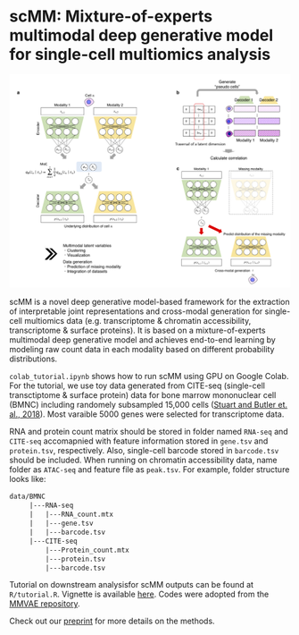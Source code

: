 # scMM: Mixture-of-experts multimodal deep generative model for single-cell multiomics analysis

![figure](https://github.com/kodaim1115/scMM/blob/master/overview.png)

scMM is a novel deep generative model-based framework for the extraction of interpretable joint representations and cross-modal generation for single-cell multiomics data (e.g. transcriptome & chromatin accessibility, transcriptome & surface proteins). It is based on a mixture-of-experts multimodal deep generative model and achieves end-to-end learning by modeling raw count data in each modality based on different probability distributions.

`colab_tutorial.ipynb` shows how to run scMM using GPU on Google Colab.
For the tutorial, we use toy data generated from CITE-seq (single-cell transctiptome & surface protein) data for bone marrow mononuclear cell (BMNC) including randomely subsampled 15,000 cells ([Stuart and Butler et. al., 2018](https://www.cell.com/cell/fulltext/S0092-8674(19)30559-8#%20)). Most varaible 5000 genes were selected for transcriptome data.

RNA and protein count matrix should be stored in folder named `RNA-seq` and `CITE-seq` accomapnied with feature information stored in `gene.tsv` and `protein.tsv`, respectively. Also, single-cell barcode stored in `barcode.tsv` should be included. When running on chromatin accessibility data, name folder as `ATAC-seq` and feature file as `peak.tsv`. For example, folder structure looks like:
```
data/BMNC
     |---RNA-seq
     |   |---RNA_count.mtx
     |   |---gene.tsv
     |   |---barcode.tsv
     |---CITE-seq
         |---Protein_count.mtx
         |---protein.tsv
         |---barcode.tsv
```

Tutorial on downstream analysisfor scMM outputs can be found at `R/tutorial.R`. 
Vignette is available [here](http://htmlpreview.github.io/?https://github.com/kodaim1115/test/blob/master/tutorial.html).
Codes were adopted from the [MMVAE repository](https://github.com/iffsid/mmvae). 

Check out our [preprint](https://www.biorxiv.org/content/10.1101/2021.02.18.431907v1.full) for more details on the methods. 


